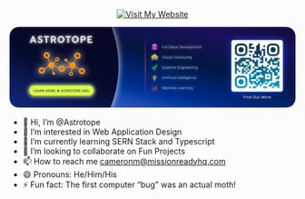 <div align="center">
  <a href="https://www.astrotope.org">
    <img src="https://img.shields.io/badge/Visit%20My%20Website-0078D4?style=for-the-badge" alt="Visit My Website">
  </a>
</div>

<p align="center">
  <a href="[https://yourwebsite.com](https://www.astrotope.org)">
    <img src="./images/astrotope_banner.jpg" alt="Astrotope Banner">
  </a>
</p>

- 👋 Hi, I’m @Astrotope
- 👀 I’m interested in Web Application Design
- 🌱 I’m currently learning SERN Stack and Typescript
- 💞️ I’m looking to collaborate on Fun Projects
- 📫 How to reach me cameronm@missionreadyhq.com
- 😄 Pronouns: He/Him/His
- ⚡ Fun fact: The first computer “bug” was an actual moth!

<!---
Astrotope/Astrotope is a ✨ special ✨ repository because its `README.md` (this file) appears on your GitHub profile.
You can click the Preview link to take a look at your changes.
--->
